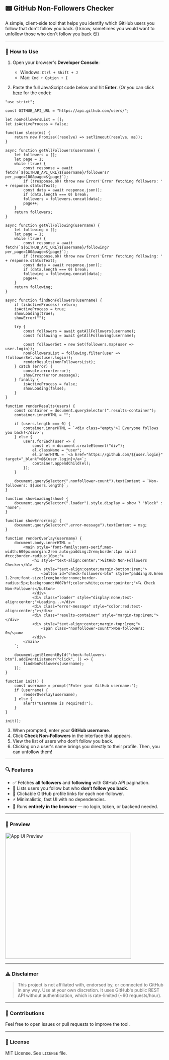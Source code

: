 ## 📟 GitHub Non-Followers Checker

A simple, client-side tool that helps you identify which GitHub users you follow that don't follow you back. (I know, sometimes you would want to unfollow those who don't follow you back 😏)

---

### 🚀 How to Use

1. Open your browser's **Developer Console**:

   * Windows: `Ctrl + Shift + J`
   * Mac: `Cmd + Option + I`

2. Paste the full JavaScript code below and hit **Enter**. (Or you can click [here](checker.js) for the code):
```
"use strict";

const GITHUB_API_URL = "https://api.github.com/users/";

let nonFollowersList = [];
let isActiveProcess = false;

function sleep(ms) {
    return new Promise((resolve) => setTimeout(resolve, ms));
}

async function getAllFollowers(username) {
    let followers = [];
    let page = 1;
    while (true) {
        const response = await fetch(`${GITHUB_API_URL}${username}/followers?per_page=100&page=${page}`);
        if (!response.ok) throw new Error('Error fetching followers: ' + response.statusText);
        const data = await response.json();
        if (data.length === 0) break;
        followers = followers.concat(data);
        page++;
    }
    return followers;
}

async function getAllFollowing(username) {
    let following = [];
    let page = 1;
    while (true) {
        const response = await fetch(`${GITHUB_API_URL}${username}/following?per_page=100&page=${page}`);
        if (!response.ok) throw new Error('Error fetching following: ' + response.statusText);
        const data = await response.json();
        if (data.length === 0) break;
        following = following.concat(data);
        page++;
    }
    return following;
}

async function findNonFollowers(username) {
    if (isActiveProcess) return;
    isActiveProcess = true;
    showLoading(true);
    showError("");

    try {
        const followers = await getAllFollowers(username);
        const following = await getAllFollowing(username);

        const followerSet = new Set(followers.map(user => user.login));
        nonFollowersList = following.filter(user => !followerSet.has(user.login));
        renderResults(nonFollowersList);
    } catch (error) {
        console.error(error);
        showError(error.message);
    } finally {
        isActiveProcess = false;
        showLoading(false);
    }
}

function renderResults(users) {
    const container = document.querySelector(".results-container");
    container.innerHTML = "";

    if (users.length === 0) {
        container.innerHTML = `<div class="empty">🎉 Everyone follows you back!</div>`;
    } else {
        users.forEach(user => {
            const el = document.createElement("div");
            el.className = "user";
            el.innerHTML = `<a href="https://github.com/${user.login}" target="_blank">@${user.login}</a>`;
            container.appendChild(el);
        });
    }

    document.querySelector(".nonfollower-count").textContent = `Non-followers: ${users.length}`;
}

function showLoading(show) {
    document.querySelector(".loader").style.display = show ? "block" : "none";
}

function showError(msg) {
    document.querySelector(".error-message").textContent = msg;
}

function renderOverlay(username) {
    document.body.innerHTML = `
        <main style="font-family:sans-serif;max-width:600px;margin:2rem auto;padding:2rem;border:1px solid #ccc;border-radius:10px;">
            <h1 style="text-align:center;">GitHub Non-Followers Checker</h1>
            <div style="text-align:center;margin-bottom:1rem;">
                <button id="check-followers-btn" style="padding:0.6rem 1.2rem;font-size:1rem;border:none;border-radius:5px;background:#007bff;color:white;cursor:pointer;">🔍 Check Non-Followers</button>
            </div>
            <div class="loader" style="display:none;text-align:center;">Loading...</div>
            <div class="error-message" style="color:red;text-align:center;"></div>
            <div class="results-container" style="margin-top:1rem;"></div>
            <div style="text-align:center;margin-top:1rem;">
                <span class="nonfollower-count">Non-followers: 0</span>
            </div>
        </main>
    `;

    document.getElementById("check-followers-btn").addEventListener("click", () => {
        findNonFollowers(username);
    });
}

function init() {
    const username = prompt("Enter your GitHub username:");
    if (username) {
        renderOverlay(username);
    } else {
        alert("Username is required!");
    }
}

init();
```
3. When prompted, enter your **GitHub username**.
4. Click **Check Non-Followers** in the interface that appears.
5. View the list of users who don’t follow you back.
6. Clicking on a user's name brings you directly to their profile. Then, you can unfollow them!

___

### 🔍 Features

* ✅ Fetches **all followers** and **following** with GitHub API pagination.
* 📃 Lists users you follow but who **don’t follow you back**.
* 🔗 Clickable GitHub profile links for each non-follower.
* ⚡ Minimalistic, fast UI with no dependencies.
* 🔐 Runs **entirely in the browser** — no login, token, or backend needed.

---

### 📸 Preview

<img src="preview.png" alt="App UI Preview" width="400"/>

---

### ⚠️ Disclaimer

> This project is not affiliated with, endorsed by, or connected to GitHub in any way. Use at your own discretion. It uses GitHub's public REST API without authentication, which is rate-limited (\~60 requests/hour).

---

### 🤝 Contributions

Feel free to open issues or pull requests to improve the tool.

---

### 📄 License

MIT License. See `LICENSE` file.
